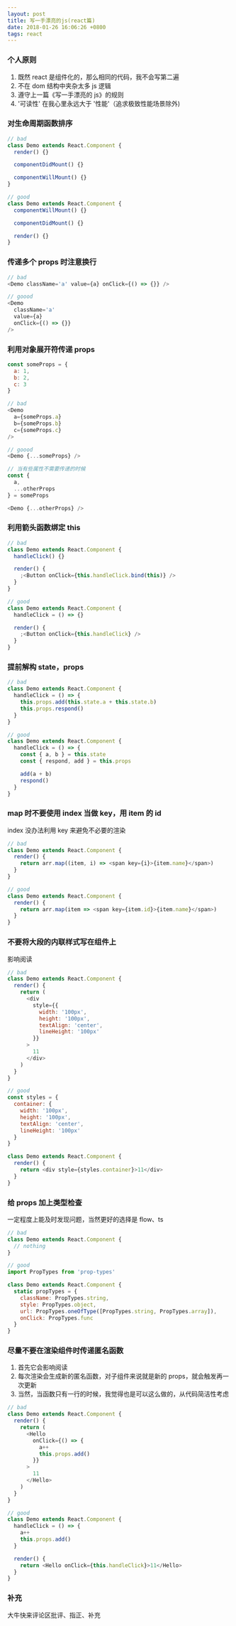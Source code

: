 ```yaml
---
layout: post
title: 写一手漂亮的js(react篇)
date: 2018-01-26 16:06:26 +0800
tags: react
---
```


### 个人原则

1. 既然 react 是组件化的，那么相同的代码，我不会写第二遍
2. 不在 dom 结构中夹杂太多 js 逻辑
3. 遵守上一篇《写一手漂亮的 js》的规则
4. '可读性' 在我心里永远大于 '性能'（追求极致性能场景除外)

### 对生命周期函数排序

```javascript
// bad
class Demo extends React.Component {
  render() {}

  componentDidMount() {}

  componentWillMount() {}
}

// good
class Demo extends React.Component {
  componentWillMount() {}

  componentDidMount() {}

  render() {}
}
```

### 传递多个 props 时注意换行

```javascript
// bad
<Demo className='a' value={a} onClick={() => {}} />

// goood
<Demo
  className='a'
  value={a}
  onClick={() => {}}
/>
```

### 利用对象展开符传递 props

```javascript
const someProps = {
  a: 1,
  b: 2,
  c: 3
}

// bad
<Demo
  a={someProps.a}
  b={someProps.b}
  c={someProps.c}
/>

// goood
<Demo {...someProps} />

// 当有些属性不需要传递的时候
const {
  a,
  ...otherProps
} = someProps

<Demo {...otherProps} />
```

### 利用箭头函数绑定 this

```javascript
// bad
class Demo extends React.Component {
  handleClick() {}

  render() {
    ;<Button onClick={this.handleClick.bind(this)} />
  }
}

// good
class Demo extends React.Component {
  handleClick = () => {}

  render() {
    ;<Button onClick={this.handleClick} />
  }
}
```

### 提前解构 state，props

```javascript
// bad
class Demo extends React.Component {
  handleClick = () => {
    this.props.add(this.state.a + this.state.b)
    this.props.respond()
  }
}

// good
class Demo extends React.Component {
  handleClick = () => {
    const { a, b } = this.state
    const { respond, add } = this.props

    add(a + b)
    respond()
  }
}
```

### map 时不要使用 index 当做 key，用 item 的 id

index 没办法利用 key 来避免不必要的渲染

```javascript
// bad
class Demo extends React.Component {
  render() {
    return arr.map((item, i) => <span key={i}>{item.name}</span>)
  }
}

// good
class Demo extends React.Component {
  render() {
    return arr.map(item => <span key={item.id}>{item.name}</span>)
  }
}
```

### 不要将大段的内联样式写在组件上

影响阅读

```javascript
// bad
class Demo extends React.Component {
  render() {
    return (
      <div
        style={{
          width: '100px',
          height: '100px',
          textAlign: 'center',
          lineHeight: '100px'
        }}
      >
        11
      </div>
    )
  }
}

// good
const styles = {
  container: {
    width: '100px',
    height: '100px',
    textAlign: 'center',
    lineHeight: '100px'
  }
}

class Demo extends React.Component {
  render() {
    return <div style={styles.container}>11</div>
  }
}
```

### 给 props 加上类型检查

一定程度上能及时发现问题，当然更好的选择是 flow、ts

```javascript
// bad
class Demo extends React.Component {
  // nothing
}

// good
import PropTypes from 'prop-types'

class Demo extends React.Component {
  static propTypes = {
    className: PropTypes.string,
    style: PropTypes.object,
    url: PropTypes.oneOfType([PropTypes.string, PropTypes.array]),
    onClick: PropTypes.func
  }
}
```

### 尽量不要在渲染组件时传递匿名函数

1. 首先它会影响阅读
2. 每次渲染会生成新的匿名函数，对子组件来说就是新的 props，就会触发再一次更新
3. 当然，当函数只有一行的时候，我觉得也是可以这么做的，从代码简洁性考虑

```javascript
// bad
class Demo extends React.Component {
  render() {
    return (
      <Hello
        onClick={() => {
          a++
          this.props.add()
        }}
      >
        11
      </Hello>
    )
  }
}

// good
class Demo extends React.Component {
  handleClick = () => {
    a++
    this.props.add()
  }

  render() {
    return <Hello onClick={this.handleClick}>11</Hello>
  }
}
```

### 补充

大牛快来评论区批评、指正、补充
